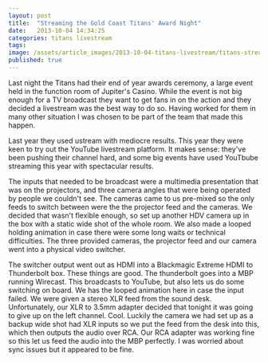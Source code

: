 ```yaml
---
layout: post
title:  "Streaming the Gold Coast Titans' Award Night"
date:   2013-10-04 14:34:25
categories: titans livestream
tags: 
image: /assets/article_images/2013-10-04-titans-livestream/titans-stream.jpg
published: true
---
```


Last night the Titans had their end of year awards ceremony, a large event held in the function room of Jupiter's Casino. While the event is not big enough for a TV broadcast they want to get fans in on the action and they decided a livestream was the best way to do so. Having worked for them in many other situation I was chosen to be part of the team that made this happen. 

Last year they used ustream with mediocre results. This year they were keen to try out the YouTube livestream platform. It makes sense: they've been pushing their channel hard, and some big events have used YouTbube streaming this year with spectacular results. 

The inputs that needed to be broadcast were a multimedia presentation that was on the projectors, and three camera angles that were being operated by people we couldn't see. The cameras came to us pre-mixed so the only feeds to switch between were the the projector feed and the cameras. We decided that wasn't flexible enough, so set up another HDV camera up in the box with a static wide shot of the whole room. We also made a looped holding animation in case there were some long waits or technical difficulties. The three provided cameras, the projector feed and our camera went into a physical video switcher. 

The switcher output went out as HDMI into a Blackmagic Extreme HDMI to Thunderbolt box. These things are good. The thunderbolt goes into a MBP running Wirecast. This broadcasts to YouTube, but also lets us do some switching on board. We has the looped animation here in case the input failed. We were given a stereo XLR feed from the sound desk. Unfortunately, our XLR to 3.5mm adapter decided that tonight it was going to give up on the left channel. Cool. Luckily the camera we had set up as a backup wide shot had XLR inputs so we put the feed from the desk into this, which then outputs the audio over RCA. Our RCA adapter was working fine so this let us feed the audio into the MBP perfectly. I was worried about sync issues but it appeared to be fine. 

